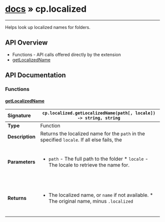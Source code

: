 # [docs](index.md) » cp.localized
---

Helps look up localized names for folders.

## API Overview
* Functions - API calls offered directly by the extension
 * [getLocalizedName](#getlocalizedname)

## API Documentation

### Functions

#### [getLocalizedName](#getlocalizedname)
| <span style="float: left;">**Signature**</span> | <span style="float: left;">`cp.localized.getLocalizedName(path[, locale]) -> string, string` </span>                                                          |
| -----------------------------------------------------|---------------------------------------------------------------------------------------------------------|
| **Type**                                             | Function                                                                                         |
| **Description**                                      | Returns the localized name for the `path` in the specified `locale`. If all else fails, the                                                                                         |
| **Parameters**                                       | <ul><br /><li><code>path</code>           - The full path to the folder * <code>locale</code>            - The locale to retrieve the name for.</li><br /></ul>                                        |
| **Returns**                                          | <ul><br /><li>The localized name, or <code>name</code> if not available. * The original name, minus <code>.localized</code></li><br /></ul>                                           |

